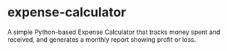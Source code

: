 # expense-calculator
A simple Python-based Expense Calculator that tracks money spent and received, and generates a monthly report showing profit or loss.
